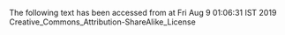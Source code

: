The following text has been accessed from at Fri Aug 9 01:06:31 IST 2019
Creative_Commons_Attribution-ShareAlike_License
